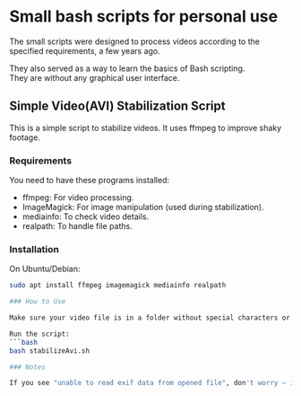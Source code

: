 # Small bash scripts for personal use 

The small scripts were designed to process videos according to the specified requirements, a few years ago.

They also served as a way to learn the basics of Bash scripting.  
They are without any graphical user interface.

## Simple Video(AVI) Stabilization Script

This is a simple script to stabilize videos. It uses ffmpeg to improve shaky footage.

### Requirements

You need to have these programs installed:

- ffmpeg: For video processing.
- ImageMagick: For image manipulation (used during stabilization).
- mediainfo: To check video details.
- realpath: To handle file paths.

### Installation

On Ubuntu/Debian:

```bash
sudo apt install ffmpeg imagemagick mediainfo realpath

### How to Use

Make sure your video file is in a folder without special characters or spaces in its name.

Run the script:
```bash
bash stabilizeAvi.sh

### Notes

If you see "unable to read exif data from opened file", don't worry — it's normal.
